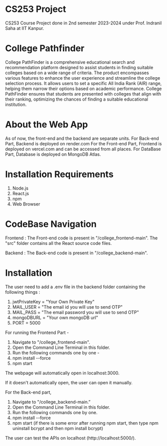 # CS253 Project
CS253 Course Project done in 2nd semester 2023-2024 under Prof. Indranil Saha at IIT Kanpur.

# College Pathfinder
College PathFinder is a comprehensive educational search and recommendation platform designed to assist students in finding suitable colleges based on a wide range of criteria. The product encompasses various features to enhance the user experience and streamline the college selection process. It allows users to set a specific All India Rank (AIR) range, helping them narrow their options based on academic performance. College PathFinder ensures that students are presented with colleges that align with their ranking, optimizing the chances of finding a suitable educational institution.

# About the Web App
As of now, the front-end and the backend are separate units.
For Back-end Part,
Backend is deployed on render.com
For the Front-end Part,
Frontend is deployed on vercel.com and can be accessed from all places.
For DataBase Part,
Database is deployed on MongoDB Atlas.

# Installation Requirements
1. Node.js
2. React.js
3. npm
4. Web Browser

# CodeBase Navigation
Frontend : 
The Front-end code is present in "/college_frontend-main". The "src" folder contains all the React source code files.

Backend :
The Back-end code is present in "/college_backend-main".

# Installation
The user need to add a .env file in the backend folder containing the following things : 
1. jwtPrivateKey = "Your Own Private Key"
2. MAIL_USER = "The email id you will use to send OTP"
3. MAIL_PASS = "The email password you will use to send OTP"
4. mongoDBURL = "Your own mongoDB url"
5. PORT = 5000

For running the Frontend Part -

1. Navigate to "/college_frontend-main".
2. Open the Command Line Terminal in this folder.
3. Run the following commands one by one -
4. npm install --force
5. npm start

The webpage will automatically open in localhost:3000.

If it doesn't automatically open, the user can open it manually.

For the Back-end part,
1. Navigate to "/college_backend-main.”
2. Open the Command Line Terminal in this folder.
3. Run the following commands one by one.
4. npm install --force
5. npm start
(if there is some error after running npm start, then type npm uninstall bcrypt and then npm
install bcrypt)

The user can test the APIs on localhost (http://localhost:5000/).
